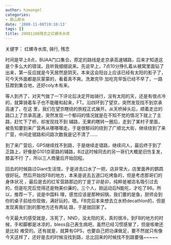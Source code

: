 ```yaml
---
author: hzmangel
categories:
- 那山那水
date: '2008-11-08T19:10:13'
tags: []
title: 20081108残念之红螺寺水库
---
```

关键字： 红螺寺水库, 骑行, 残念

时间是早上8点，BUAA门口集合。原定的路线是走京承高速辅路，后来才知道这是个多么大的错误。且听我细细说来。<!--more-->先说早上，7点10分挣扎着从被窝里面钻了出来，第一反应就是今天居然是阴天。本来这会阳台上应该已经有太阳的影子了，可今天外面都是灰蒙蒙的，看着真不爽。洗漱完毕
加吃完早饭已经不早了，一路狂蹬到集合地，还好coly木有来。

等人到齐了，对天气做了一下评论后决定开始骑行，没有太阳的天，还是有很点冷的，就算骑着车子也不能暖和起来，FT。沿四环到了望京，突然发现找不到京承高速了，在这
里，我们在望京瞎绕的旅程正式展开。从天桥掉头后，顺着走岔的路口上了京承高速，突然发现一个郁闷的情况就是在不知不觉的情况下就上了主路，赶忙下了桥，却发现找不到
辅路，无果的瞎转一圈后，走到了某村子里面，被告知要到来广营再从哪哪哪走。于是很郁闷的绕到了广顺北大街，继续绕到了来广营，中间走错路和问路次数我是记不清了……

到了来广营后，GPS继续找不到路，于是继续走错路，继续问人，最后终于到了正路上，好像是G101京密路的辅路，8过这时候同去的另一哥们大概是旧伤复发，膝盖不行
了，所以三人商量后开始回程。

回去的时候路过Giant生活馆，于是进去口水了一把，店非常大，店里面养的鹦鹉很好玩。然后开始找FB的地方，本来是说去五道口吃烤鱼的，但是考虑那哥们的身体状况
，最后是去的红军营路那边的丁是丁卯是卯，纯粹是被店名吸引过去的，但是吃完后觉得还是物美价廉的，三个人，刚运动后N能吃，才吃了86。所以，推荐一下，说是中国料
理，感觉应该是那种焖锅，我们要的是鱼，厨师会到你的桌子前给你现做，满好玩的，嗯。FB完后本来想去立水桥decathlon的，但是发现离我们到的那地方还有两站
路，于是就回家了。

今天最大的感受就是，冻死了，NND，没太阳的天，真的很冷，到FB的地方的时候，手和脚都是冰凉的，bless自己表生病吧，虽然已经习惯感冒了，但是咳嗽还是比较
难受的。还有就是，就算有GPS，也要自己把功课做足，要不然就只有像今天这样了，还好是去的时候没找到路，总比回来的时候找不到路要强~~~~~